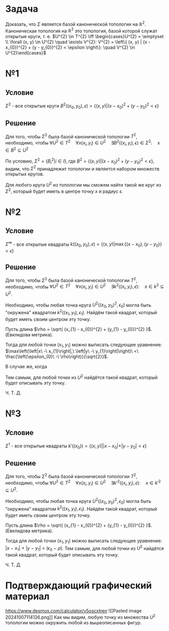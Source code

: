 # Задача
Доказать, что $\Sigma$ является базой канонической топологии на $\mathbb{R}^{2}$.
Каноническая топология на $\mathbb{R}^{2}$ это топология, базой которой служат открытые круги, т. е. 
$U^{2} \in T^{2} \iff \begin{cases}U^{2} = \emptyset \\ \forall (x, y) \in U^{2} \quad \exists V^{2}: V^{2} = \left\{ (x, y) | (x - x_{0})^{2} + (y - y_{0})^{2} < \epsilon \right\}:  \quad V^{2} \in U^{2}\end{cases}$
# №1
## Условие
$\Sigma^{2}$ - все открытые круги $B^{2} ((x_{0}, y_{0}), \epsilon) = \left\{ (x, y) | (x - x_{0})^{2} + (y - y_{0})^{2} < \epsilon \right\}$
## Решение
Для того, чтобы $\Sigma^{2}$ была базой канонической топологии $T^{2}$, необходимо, чтобы $\forall U^{2} \in T^{2}  \quad  \forall x (x_{i}, y_{i}) \in U^{2}  \quad \exists B^{2} ((x_{i}, y_{i}), \epsilon) \in \Sigma^{2}:  \quad x \in B^{2} \subseteq U^{2}$

По условию, $\Sigma^{2} = \left\{ B^{2}_{i} | i \in I \right\}, \text{где } B^{2} =  \left\{ (x, y) | (x - x_{0})^{2} + (y - y_{0})^{2} < \epsilon \right\}$, видим, что $\Sigma^{2}$ принадлежит топологии и является набором множеств открытых кругов.

Для любого круга $U^{2}$ из топологии мы сможем найти такой же круг из $\Sigma^{2}$, который будет иметь в центре точку $x$ и радиус $\epsilon$.

# №2
## Условие
$\Sigma^{\infty}$ - все открытые квадраты $k((x_{0}, y_{0}), \epsilon) = \left\{ (x, y) | \max \left\{ (x - x_{0}), (y - y_{0}) \right\} < \epsilon \right\}$
## Решение
Для того, чтобы $\Sigma^{2}$ была базой канонической топологии $T^{2}$, необходимо, чтобы $\forall U^{2} \in T^{2}  \quad  \forall x (x_{i}, y_{i}) \in U^{2}  \quad \exists k^{2} ((x_{i}, y_{i}), \epsilon):  \quad x \in k^{2} \subseteq U^{2}$.

Необходимо, чтобы любая точка круга $U^{2}((x_{0}, y_{0})^{2}, \epsilon_{0})$ могла быть "окружена" квадратом $k^{2}((x_{1}, y_{1}), \epsilon_{1})$. Найдём такой квадрат, который будет иметь своим центром эту точку.

Пусть длина $\rho = \sqrt{ (x_{1} - x_{0})^{2} + (y_{1} - y_{0})^{2} }$. (Евклидова метрика).

Тогда для любой точки $(x_{1}, y_{1})$ можно выписать следующее уравнение: $\max\left(\left|x\ -\ x_{1}\right|,\ \left|y\ -\ y_{1}\right|\right)\ <\ \frac{\left(\epsilon_{0}\ -\ \rho\right)}{\sqrt{2}}$.

В случае же, когда 

Тем самым, для любой точки из $U^{2}$ найдётся такой квадрат, который будет описывать эту точку.

Ч. Т. Д.

# №3
## Условие
$\Sigma^{1}$ - все открытые квадраты $k'((x_{0})) = \left\{ (x, y) | |x - x_{0}| + |y - y_{0}| < \epsilon \right\}$
## Решение
Для того, чтобы $\Sigma^{2}$ была базой канонической топологии $T^{2}$, необходимо, чтобы $\forall U^{2} \in T^{2}  \quad  \forall x (x_{i}, y_{i}) \in U^{2}  \quad \exists k'^{2} ((x_{i}, y_{i}), \epsilon):  \quad x \in k'^{2} \subseteq U^{2}$.

Необходимо, чтобы любая точка круга $U^{2}((x_{0}, y_{0})^{2}, \epsilon_{0})$ могла быть "окружена" квадратом $k^{2}((x_{1}, y_{1}), \epsilon_{1})$. Найдём такой квадрат, который будет иметь своим центром эту точку.

Пусть длина $\rho = \sqrt{ (x_{1} - x_{0})^{2} + (y_{1} - y_{0})^{2} }$. (Евклидова метрика).

Тогда для любой точки $(x_{1}, y_{1})$ можно выписать следующее уравнение: $\left|x\ -\ x_{1}\right|\ +\ \left|y\ -\ y_{1}\right|\ <\ \left(\epsilon_{0}\ -\ \rho\right)$.
Тем самым, для любой точки из $U^{2}$ найдётся такой квадрат, который будет описывать эту точку.

Ч. Т. Д.

# Подтверждающий графический материал
https://www.desmos.com/calculator/v5oscxtren
![[Pasted image 20241007114126.png]]
Как мы видим, любую точку из множества $U^{2}$ топологии можно окружить любой из вышеописанных фигур.